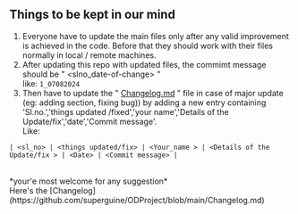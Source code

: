 ## **Things to be kept in our mind**
1. Everyone have to update the main files only after any valid improvement is achieved in the code. Before that they should work with their files normally in local / remote machines. 
2. After updating this repo with updated files, the commimt message should be " <slno_date-of-change> "   <br> like: ```1_07082024```
3. Then have to update the " [Changelog.md](https://github.com/superguine/ODProject/blob/main/Changelog.md) " file in case of major update (eg: adding section, fixing bug)) by adding a new entry containing 'Sl.no.','things updated /fixed','your name','Details of the Update/fix','date','Commit message'.  <br> Like:

```
| <sl_no> | <things updated/fix> | <Your_name > | <Details of the Update/fix > | <Date> | <Commit message> |
```
  <br>
*your'e most welcome for any suggestion*
<br>
Here's the [Changelog](https://github.com/superguine/ODProject/blob/main/Changelog.md)
